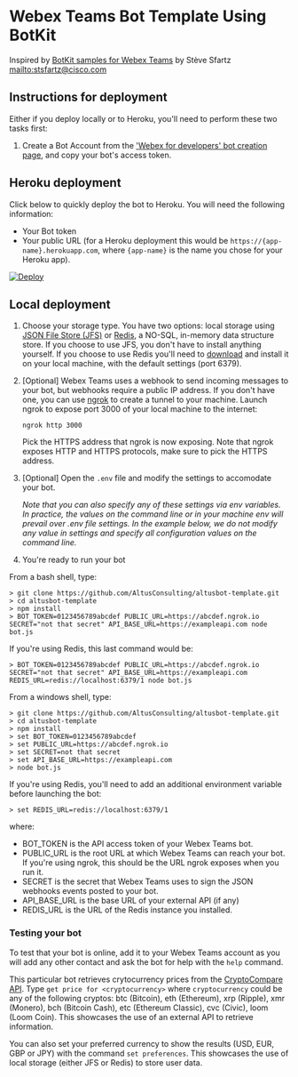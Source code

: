 # Webex Teams Bot Template Using BotKit

Inspired by [BotKit samples for Webex Teams](https://github.com/CiscoDevNet/botkit-webex-samples) by Stève Sfartz <mailto:stsfartz@cisco.com>

## Instructions for deployment

Either if you deploy locally or to Heroku, you'll need to perform these two tasks first:

1. Create a Bot Account from the ['Webex for developers' bot creation page](https://developer.webex.com/add-bot.html), and copy your bot's access token.

## Heroku deployment

Click below to quickly deploy the bot to Heroku. You will need the following information:
* Your Bot token
* Your public URL (for a Heroku deployment this would be `https://{app-name}.herokuapp.com`, where `{app-name}` is the name you chose for your Heroku app).

[![Deploy](https://www.herokucdn.com/deploy/button.svg)](https://heroku.com/deploy)

## Local deployment

1. Choose your storage type. You have two options: local storage using [JSON File Store (JFS)](https://www.npmjs.com/package/jfs) or [Redis](https://redis.io/), a NO-SQL, in-memory data structure store. If you choose to use JFS, you don't have to install anything yourself. If you choose to use Redis you'll need to [download](https://redis.io/download) and install it on your local machine, with the default settings (port 6379).

1. [Optional] Webex Teams uses a webhook to send incoming messages to your bot, but webhooks require a public IP address. If you don't have one, you can use [ngrok](https://ngrok.com) to create a tunnel to your machine. Launch ngrok to expose port 3000 of your local machine to the internet:

    ```shell
    ngrok http 3000
    ```

    Pick the HTTPS address that ngrok is now exposing. Note that ngrok exposes HTTP and HTTPS protocols, make sure to pick the HTTPS address.

1. [Optional] Open the `.env` file and modify the settings to accomodate your bot.

    _Note that you can also specify any of these settings via env variables. In practice, the values on the command line or in your machine env will prevail over .env file settings. In the example below, we do not modify any value in settings and specify all configuration values on the command line._

1. You're ready to run your bot

From a bash shell, type:

```shell
> git clone https://github.com/AltusConsulting/altusbot-template.git
> cd altusbot-template
> npm install
> BOT_TOKEN=0123456789abcdef PUBLIC_URL=https://abcdef.ngrok.io SECRET="not that secret" API_BASE_URL=https://exampleapi.com node bot.js
```

If you're using Redis, this last command would be:

```shell
> BOT_TOKEN=0123456789abcdef PUBLIC_URL=https://abcdef.ngrok.io SECRET="not that secret" API_BASE_URL=https://exampleapi.com REDIS_URL=redis://localhost:6379/1 node bot.js
```

From a windows shell, type:

```shell
> git clone https://github.com/AltusConsulting/altusbot-template.git
> cd altusbot-template
> npm install
> set BOT_TOKEN=0123456789abcdef
> set PUBLIC_URL=https://abcdef.ngrok.io
> set SECRET=not that secret
> set API_BASE_URL=https://exampleapi.com
> node bot.js
```

If you're using Redis, you'll need to add an additional environment variable before launching the bot:

```shell
> set REDIS_URL=redis://localhost:6379/1
```

where:

- BOT_TOKEN is the API access token of your Webex Teams bot.
- PUBLIC_URL is the root URL at which Webex Teams can reach your bot. If you're using ngrok, this should be the URL ngrok exposes when you run it. 
- SECRET is the secret that Webex Teams uses to sign the JSON webhooks events posted to your bot.
- API_BASE_URL is the base URL of your external API (if any)
- REDIS_URL is the URL of the Redis instance you installed.


### Testing your bot

To test that your bot is online, add it to your Webex Teams account as you will add any other contact and ask the bot for help with the `help` command.

This particular bot retrieves crytocurrency prices from the [CryptoCompare API](https://www.cryptocompare.com/api#-api-data-price-). Type `get price for <cryptocurrency>` where `cryptocurrency` could be any of the following cryptos: btc (Bitcoin), eth (Ethereum), xrp (Ripple), xmr (Monero), bch (Bitcoin Cash), etc (Ethereum Classic), cvc (Civic), loom (Loom Coin). This showcases the use of an external API to retrieve information.

You can also set your preferred currency to show the results (USD, EUR, GBP or JPY) with the command `set preferences`. This showcases the use of local storage (either JFS or Redis) to store user data.